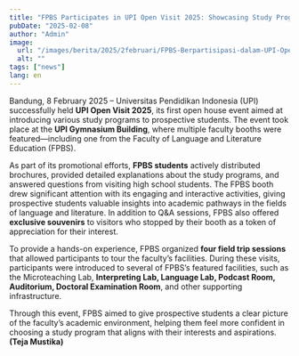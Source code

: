 ```yaml
---
title: "FPBS Participates in UPI Open Visit 2025: Showcasing Study Programs and Organizing Campus Field Trips"
pubDate: "2025-02-08"
author: "Admin"
image:
  url: "/images/berita/2025/2februari/FPBS-Berpartisipasi-dalam-UPI-Open-Visit-2025-Perkenalkan-Program-Studi-dan-Gelar-Field-Trip-Kampus-1.webp"
  alt: ""
tags: ["news"]
lang: en
---
```


Bandung, 8 February 2025 – Universitas Pendidikan Indonesia (UPI) successfully held **UPI Open Visit 2025**, its first open house event aimed at introducing various study programs to prospective students. The event took place at the **UPI Gymnasium Building**, where multiple faculty booths were featured—including one from the Faculty of Language and Literature Education (FPBS).

As part of its promotional efforts, **FPBS students** actively distributed brochures, provided detailed explanations about the study programs, and answered questions from visiting high school students. The FPBS booth drew significant attention with its engaging and interactive activities, giving prospective students valuable insights into academic pathways in the fields of language and literature. In addition to Q&A sessions, FPBS also offered **exclusive souvenirs** to visitors who stopped by their booth as a token of appreciation for their interest.

To provide a hands-on experience, FPBS organized **four field trip sessions** that allowed participants to tour the faculty’s facilities. During these visits, participants were introduced to several of FPBS’s featured facilities, such as the Microteaching Lab, **Interpreting Lab, Language Lab, Podcast Room, Auditorium, Doctoral Examination Room**, and other supporting infrastructure.

Through this event, FPBS aimed to give prospective students a clear picture of the faculty’s academic environment, helping them feel more confident in choosing a study program that aligns with their interests and aspirations. **(Teja Mustika)**
